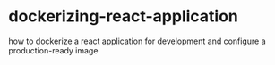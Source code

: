 # dockerizing-react-application
 how to dockerize a react application for development and configure a production-ready image
